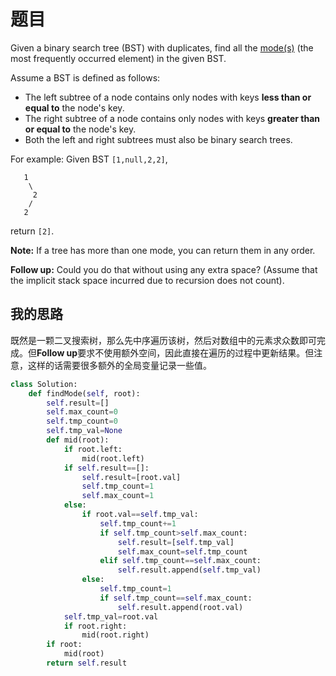 # 题目

Given a binary search tree (BST) with duplicates, find all the [mode(s)](https://en.wikipedia.org/wiki/Mode_(statistics)) (the most frequently occurred element) in the given BST.

Assume a BST is defined as follows:

- The left subtree of a node contains only nodes with keys **less than or equal to** the node's key.
- The right subtree of a node contains only nodes with keys **greater than or equal to** the node's key.
- Both the left and right subtrees must also be binary search trees.

 

For example:
Given BST `[1,null,2,2]`,

```
   1
    \
     2
    /
   2
```

 

return `[2]`.

**Note:** If a tree has more than one mode, you can return them in any order.

**Follow up:** Could you do that without using any extra space? (Assume that the implicit stack space incurred due to recursion does not count).

## 我的思路

既然是一颗二叉搜索树，那么先中序遍历该树，然后对数组中的元素求众数即可完成。但**Follow up**要求不使用额外空间，因此直接在遍历的过程中更新结果。但注意，这样的话需要很多额外的全局变量记录一些值。

```python
class Solution:
    def findMode(self, root):
        self.result=[]
        self.max_count=0
        self.tmp_count=0
        self.tmp_val=None
        def mid(root):
            if root.left:
                mid(root.left)
            if self.result==[]:
                self.result=[root.val]
                self.tmp_count=1
                self.max_count=1
            else:
                if root.val==self.tmp_val:
                    self.tmp_count+=1
                    if self.tmp_count>self.max_count:
                        self.result=[self.tmp_val]
                        self.max_count=self.tmp_count
                    elif self.tmp_count==self.max_count:
                        self.result.append(self.tmp_val)  
                else:
                    self.tmp_count=1
                    if self.tmp_count==self.max_count:
                        self.result.append(root.val)
            self.tmp_val=root.val
            if root.right:
                mid(root.right)
        if root:
            mid(root)
        return self.result
```

